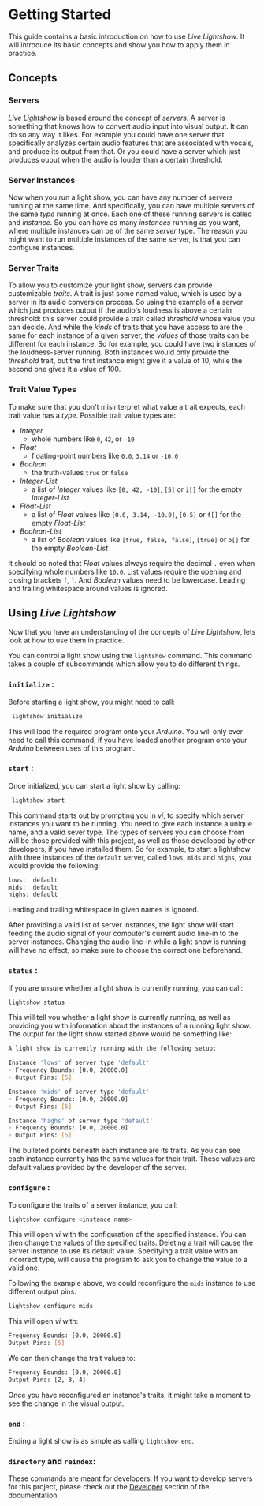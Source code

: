 
# Getting Started

This guide contains a basic introduction on how to use _Live Lightshow_.
It will introduce its basic concepts and show you how to apply them in practice.

## Concepts

### Servers
_Live Lightshow_ is based around the concept of _servers_. A server is something that knows how to convert audio input into visual output. It can do so any way it likes.
For example you could have one server that specifically analyzes certain audio features that are associated with vocals, and produce its output from that. Or you could have a server which just produces ouput when the audio is louder than a certain threshold.

### Server Instances
Now when you run a light show, you can have any number of servers running at the same time. And specifically, you can have multiple servers of the same _type_ running at once. Each one of these running servers is called and _instance_. So you can have as many _instances_ running as you want, where multiple instances can be of the same _server_ type. The reason you might want to run multiple instances of the same server, is that you can configure instances.

### Server Traits
To allow you to customize your light show, servers can provide customizable _traits_. A trait is just some named value, which is used by a server in its audio conversion process.
So using the example of a server which just produces output if the audio's loudness is above a certain threshold: this server could provide a trait called _threshold_ whose value you can decide.
And while the _kinds_ of traits that you have access to are the same for each instance of a given server, the _values_ of those traits can be different for each instance.
So for example, you could have two instances of the loudness-server running. Both instances would only provide the _threshold_ trait, but the first instance might give it a value of 10, while the second one gives it a value of 100.

### Trait Value Types
To make sure that you don't misinterpret what value a trait expects, each trait value has a _type_.
Possible trait value types are:
* _Integer_
	* whole numbers like `0`, `42`, or `-10`
* _Float_
	* floating-point numbers like `0.0`, `3.14` or `-10.0`
* _Boolean_
	* the truth-values `true` or `false`
* _Integer-List_
	* a list of _Integer_ values like `[0, 42, -10]`, `[5]` or `i[]` for the empty _Integer-List_
*  _Float-List_
	* a list of _Float_ values like `[0.0, 3.14, -10.0]`, `[0.5]` or `f[]` for the empty _Float-List_
* _Boolean-List_
	* a list of _Boolean_ values like `[true, false, false]`, `[true]` or `b[]` for the empty _Boolean-List_

It should be noted that _Float_ values always require the decimal `.` even when specifying whole numbers like `10.0`. List values require the opening and closing brackets `[`, `]`. And _Boolean_ values need to be lowercase.
Leading and trailing whitespace around values is ignored.

## Using _Live Lightshow_

Now that you have an understanding of the concepts of _Live Lightshow_, lets look at how to use them in practice.

You can control a light show using the `lightshow` command. This command takes a couple of subcommands which allow you to do different things.

### `initialize` :
Before starting a light show, you might need to call:

```bash
 lightshow initialize
```

 This will load the required program onto your _Arduino_.
 You will only ever need to call this command, if you have loaded another program onto your _Arduino_ between uses of this program.

### `start` :
Once initialized, you can start a light show by calling:

```bash
 lightshow start
```
This command starts out by prompting you in _vi_, to specify which server instances you want to be running. You need to give each instance a unique name, and a valid sever type.
The types of servers you can choose from will be those provided with this project, as well as those developed by other developers, if you have installed them.
So for example, to start a lightshow with three instances of the `default` server, called `lows`, `mids` and `highs`, you would provide the following:

```bash
lows:  default
mids:  default
highs: default
```

Leading and trailing whitespace in given names is ignored.

After providing a valid list of server instances, the light show will start feeding the audio signal of your computer's current audio line-in to the server instances. Changing the audio line-in while a light show is running will have no effect, so make sure to choose the correct one beforehand.

### `status`  :
If you are unsure whether a light show is currently running, you can call:

```bash
lightshow status
```

This will tell you whether a light show is currently running, as well as providing you with information about the instances of a running light show. The output for the light show started above would be something like:

```bash
A light show is currently running with the following setup:

Instance 'lows' of server type 'default'
◦ Frequency Bounds: [0.0, 20000.0]
◦ Output Pins: [5]

Instance 'mids' of server type 'default'
◦ Frequency Bounds: [0.0, 20000.0]
◦ Output Pins: [5]

Instance 'highs' of server type 'default'
◦ Frequency Bounds: [0.0, 20000.0]
◦ Output Pins: [5]
```

The bulleted points beneath each instance are its traits. As you can see each instance currently has the same values for their trait. These values are default values provided by the developer of the server.

### `configure`  :
To configure the traits of a server instance, you call:

```bash
lightshow configure <instance name>
```

This will open _vi_ with the configuration of the specified instance. You can then change the values of the specified traits. Deleting a trait will cause the server instance to use its default value. Specifying a trait value with an incorrect type, will cause the program to ask you to change the value to a valid one.

Following the example above, we could reconfigure the `mids` instance to use different output pins:

```bash
lightshow configure mids
```

This will open _vi_ with:

```bash
Frequency Bounds: [0.0, 20000.0]
Output Pins: [5]
```

We can then change the trait values to:

```bash
Frequency Bounds: [0.0, 20000.0]
Output Pins: [2, 3, 4]
```

Once you have reconfigured an instance's traits, it might take a moment to see the change in the visual output.  


### `end`  :

Ending a light show is as simple as calling `lightshow end`.

### `directory` and `reindex`:

These commands are meant for developers. If you want to develop servers for this project, please check out the [Developer](Documentation/Developer) section of the documentation.

